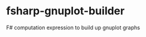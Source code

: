 fsharp-gnuplot-builder
======================

F# computation expression to build up gnuplot graphs

